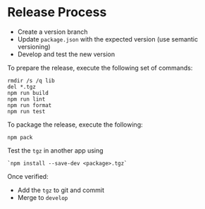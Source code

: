 # Release Process

-   Create a version branch
-   Update `package.json` with the expected version (use semantic versioning)
-   Develop and test the new version

To prepare the release, execute the following set of commands:

    rmdir /s /q lib
    del *.tgz
    npm run build
    npm run lint
    npm run format
    npm run test

To package the release, execute the following:

    npm pack

Test the `tgz` in another app using

    `npm install --save-dev <package>.tgz`

Once verified:

-   Add the `tgz` to git and commit
-   Merge to `develop`
